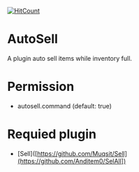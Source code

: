 [![HitCount](http://hits.dwyl.io/LamPocketVN/AutoSell.svg)](http://hits.dwyl.io/LamPocketVN/AutoSell)
# AutoSell
A plugin auto sell items while inventory full.
# Permission
 * autosell.command (default: true)
# Requied plugin
 * [Sell]([https://github.com/Muqsit/Sell](https://github.com/Anditem0/SelAll])
